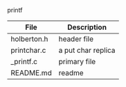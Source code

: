 printf

File | Description
--- | ---
holberton.h | header file
printchar.c | a put char replica
_printf.c | primary file
README.md | readme